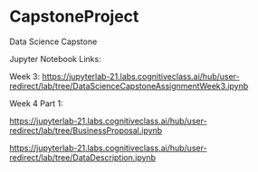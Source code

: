 # CapstoneProject
Data Science Capstone

Jupyter Notebook Links:

Week 3:
https://jupyterlab-21.labs.cognitiveclass.ai/hub/user-redirect/lab/tree/DataScienceCapstoneAssignmentWeek3.ipynb


Week 4 Part 1:

https://jupyterlab-21.labs.cognitiveclass.ai/hub/user-redirect/lab/tree/BusinessProposal.ipynb

https://jupyterlab-21.labs.cognitiveclass.ai/hub/user-redirect/lab/tree/DataDescription.ipynb
